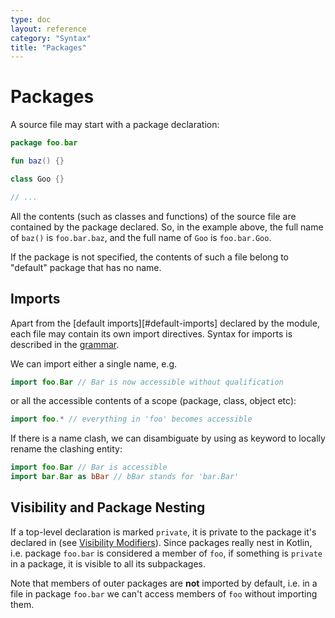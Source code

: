 ```yaml
---
type: doc
layout: reference
category: "Syntax"
title: "Packages"
---
```


# Packages

A source file may start with a package declaration:

``` kotlin
package foo.bar

fun baz() {}

class Goo {}

// ...
```

All the contents (such as classes and functions) of the source file are contained by the package declared.
So, in the example above, the full name of `baz()` is `foo.bar.baz`, and the full name of `Goo` is `foo.bar.Goo`. 
 
If the package is not specified, the contents of such a file belong to "default" package that has no name.

## Imports

Apart from the [default imports][#default-imports] declared by the module, each file may contain its own import directives. 
Syntax for imports is described in the [grammar](grammar.html#imports).

We can import either a single name, e.g.

``` kotlin
import foo.Bar // Bar is now accessible without qualification
```

or all the accessible contents of a scope (package, class, object etc):

``` kotlin
import foo.* // everything in 'foo' becomes accessible
```

If there is a name clash, we can disambiguate by using as keyword to locally rename the clashing entity:

``` kotlin
import foo.Bar // Bar is accessible
import bar.Bar as bBar // bBar stands for 'bar.Bar'
```

## Visibility and Package Nesting

If a top-level declaration is marked `private`, it is private to the package it's declared in (see [Visibility Modifiers](visibility-modifiers.html)).
Since packages really nest in Kotlin, i.e. package `foo.bar` is considered a member of `foo`, if something is `private` in a package, 
it is visible to all its subpackages.

Note that members of outer packages are **not** imported by default, i.e. in a file in package `foo.bar` we can't access
members of `foo` without importing them.

